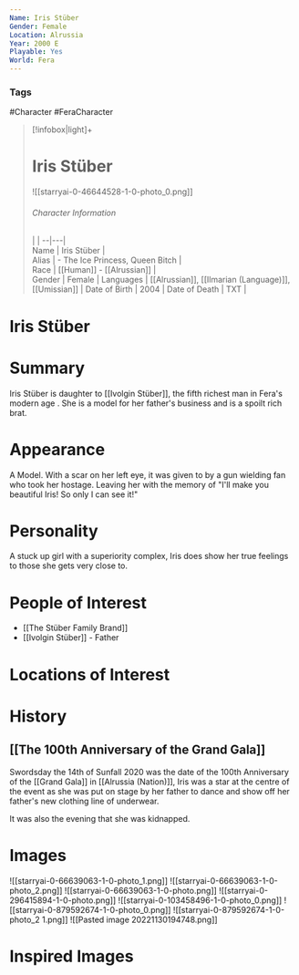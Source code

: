 ```yaml
---
Name: Iris Stüber  
Gender: Female
Location: Alrussia
Year: 2000 E
Playable: Yes
World: Fera
---
```


### Tags
#Character #FeraCharacter

> [!infobox|light]+  
> # Iris Stüber  
> ![[starryai-0-46644528-1-0-photo_0.png]]
> ###### Character Information
>  |   |
> --|---|  
> Name | Iris Stüber |  
> Alias | - The Ice Princess, Queen Bitch |  
> Race | [[Human]] - [[Alrussian]] |  
> Gender | Female |
> Languages | [[Alrussian]], [[Ilmarian (Language)]], [[Umissian]] |
> Date of Birth | 2004 |
> Date of Death | TXT |

# Iris Stüber

# Summary
Iris Stüber is daughter to [[Ivolgin Stüber]], the fifth richest man in Fera's modern age . She is a model for her father's business and is a spoilt rich brat.  

# Appearance
A Model. With a scar on her left eye, it was given to by a gun wielding fan who took her hostage. Leaving her with the memory of  "I'll make you beautiful Iris! So only I can see it!" 

# Personality
A stuck up girl with a superiority complex, Iris does show her true feelings to those she gets very close to.

# People of Interest
- [[The Stüber Family Brand]]
- [[Ivolgin Stüber]] - Father


# Locations of Interest

# History
## [[The 100th Anniversary of the Grand Gala]]
Swordsday the 14th of Sunfall 2020 was the date of the 100th Anniversary of the [[Grand Gala]] in [[Alrussia (Nation)]], Iris was a star at the centre of the event as she was put on stage by her father to dance and show off her father's new clothing line of underwear. 

It was also the evening that she was kidnapped. 

# Images

![[starryai-0-66639063-1-0-photo_1.png]]
![[starryai-0-66639063-1-0-photo_2.png]]
![[starryai-0-66639063-1-0-photo.png]]
![[starryai-0-296415894-1-0-photo.png]]
![[starryai-0-103458496-1-0-photo_0.png]]
![[starryai-0-879592674-1-0-photo_0.png]]
![[starryai-0-879592674-1-0-photo_2 1.png]]
![[Pasted image 20221130194748.png]]

# Inspired Images
